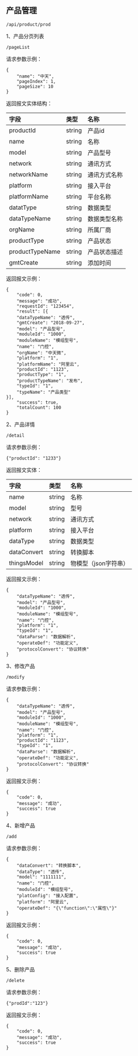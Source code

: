 ## 产品管理

```
/api/product/prod
```

1、产品分页列表

```
/pageList
```

请求参数示例：

```
{
    "name": "中天",
    "pageIndex": 1,
    "pageSize": 10
}
```

返回报文实体结构：

| 字段 | 类型 | 名称 |
| :--- | :--- | :--- |
| productId | string | 产品id |
| name | string | 名称 |
| model | string | 产品型号 |
| network | string | 通讯方式 |
| networkName | string | 通讯方式名称 |
| platform | string | 接入平台 |
| platformName | string | 平台名称 |
| datatType | string | 数据类型 |
| dataTypeName | string | 数据类型名称 |
| orgName | string | 所属厂商 |
| productType | string | 产品状态 |
| productTypeName | string | 产品状态描述 |
| gmtCreate | string | 添加时间 |

返回报文示例：

```
{
    "code": 0,
    "message": "成功",
    "requestId": "123454",
    "result": [{
    "dataTypeName": "透传",
    "gmtCreate": "2018-09-27",
    "model": "产品型号",
    "moduleId": "1000",
    "moduleName": "模组型号",
    "name": "门控",
    "orgName": "中天微",
    "platform": "1",
    "platformName": "阿里云",
    "productId": "1123",
    "productType": "1",
    "productTypeName": "发布",
    "typeId": "1",
    "typeName": "产品类型"
}],
    "success": true,
    "totalCount": 100
}
```

2、产品详情

```
/detail
```

请求参数示例：

```
{"productId": "1233"}
```

返回报文实体：

| 字段 | 类型 | 名称 |
| :--- | :--- | :--- |
| name | string | 名称 |
| model | string | 型号 |
| network | string | 通讯方式 |
| platform | string | 接入平台 |
| dataType | string | 数据类型 |
| dataConvert | string | 转换脚本 |
| thingsModel | string | 物模型（json字符串） |

返回报文示例：

```
{
	"dataTypeName": "透传",
	"model": "产品型号",
	"moduleId": "1000",
	"moduleName": "模组型号",
	"name": "门控",
	"platform": "1",
	"typeId": "1",
	"dataParse": "数据解析",
	"operateDef": "功能定义",
	"protocolConvert": "协议转换"
}
```

3、修改产品

```
/modify
```

请求参数示例：

```
{
    "dataTypeName": "透传",
    "model": "产品型号",
    "moduleId": "1000",
    "moduleName": "模组型号",
    "name": "门控",
    "platform": "1",
    "productId": "1123",
    "typeId": "1",
    "dataParse": "数据解析",
    "operateDef": "功能定义",
    "protocolConvert": "协议转换"
}
```

返回报文示例：

```
{
    "code": 0,
    "message": "成功",
    "success": true
}
```

4、新增产品

```
/add
```

请求参数示例：

```
{
    "dataConvert": "转换脚本",
    "dataType": "透传",
    "model": "1111111",
    "name": "门控",
    "moduleId": "模组型号",
    "platConfig": "接入配置",
    "platform": "阿里云",
    "operateDef": "{\"function\":\"属性\"}"
}
```

返回报文示例：

```
{
    "code": 0,
    "message": "成功",
    "success": true
}
```

5、删除产品

```
/delete
```

请求参数示例：

```
{"prodId":"123"}
```

返回报文示例：

```
{
    "code": 0,
    "message": "成功",
    "success": true
}
```




